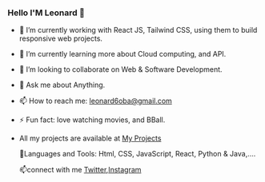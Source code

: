 ### Hello I'M Leonard 👋

- 🔭 I’m currently working with React JS, Tailwind CSS, using them to build responsive web projects.
- 🌱 I’m currently learning more about Cloud computing, and API.
- 👯 I’m looking to collaborate on Web & Software Development.
- 💬 Ask me about Anything.
- 📫 How to reach me: leonard6oba@gmail.com
- ⚡ Fun fact: love watching movies, and BBall.
- All my projects are available at [My Projects](https://chibuezecodes.netlify.app/)

  🚀Languages and Tools:
   Html, CSS, JavaScript, React, Python & Java,....

  📫connect with me 
  [Twitter](https://twitter.com/leo_codes0),[Instagram](https://www.instagram.com/leo__codes/)
